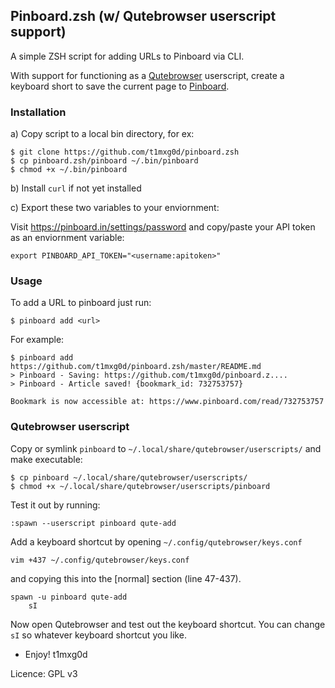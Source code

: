 Pinboard.zsh (w/ Qutebrowser userscript support)
---

A simple ZSH script for adding URLs to Pinboard via CLI.

With support for functioning as a [Qutebrowser](https://qutebrowser.org) userscript, create a keyboard short to save the current page to [Pinboard](https://pinboard.in).

### Installation

a) Copy script to a local bin directory, for ex:

    $ git clone https://github.com/t1mxg0d/pinboard.zsh
    $ cp pinboard.zsh/pinboard ~/.bin/pinboard
    $ chmod +x ~/.bin/pinboard

b) Install `curl` if not yet installed

c) Export these two variables to your enviornment:

Visit https://pinboard.in/settings/password and copy/paste your API token as an enviornment variable:

    export PINBOARD_API_TOKEN="<username:apitoken>"

### Usage

To add a URL to pinboard just run:

    $ pinboard add <url>

For example:

    $ pinboard add https://github.com/t1mxg0d/pinboard.zsh/master/README.md
    > Pinboard - Saving: https://github.com/t1mxg0d/pinboard.z....
    > Pinboard - Article saved! {bookmark_id: 732753757}

    Bookmark is now accessible at: https://www.pinboard.com/read/732753757

### Qutebrowser userscript

Copy or symlink `pinboard` to `~/.local/share/qutebrowser/userscripts/` and make executable:

    $ cp pinboard ~/.local/share/qutebrowser/userscripts/
    $ chmod +x ~/.local/share/qutebrowser/userscripts/pinboard

Test it out by running:

    :spawn --userscript pinboard qute-add

Add a keyboard shortcut by opening `~/.config/qutebrowser/keys.conf`

    vim +437 ~/.config/qutebrowser/keys.conf

and copying this into the [normal] section (line 47-437).

    spawn -u pinboard qute-add
        sI

Now open Qutebrowser and test out the keyboard shortcut. You can change `sI` so whatever keyboard shortcut you like.

- Enjoy!
t1mxg0d

Licence: GPL v3
